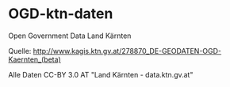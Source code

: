 OGD-ktn-daten
=============

Open Government Data Land Kärnten

Quelle: http://www.kagis.ktn.gv.at/278870_DE-GEODATEN-OGD-Kaernten_(beta)

Alle Daten CC-BY 3.0 AT "Land Kärnten - data.ktn.gv.at"
